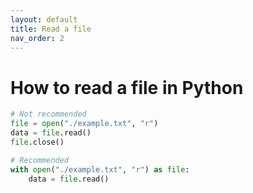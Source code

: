 ```yaml
---
layout: default
title: Read a file
nav_order: 2
---
```

# How to read a file in Python

```python
# Not recommended
file = open("./example.txt", "r")
data = file.read()
file.close()
```

```python
# Recommended
with open("./example.txt", "r") as file:
    data = file.read()
```
